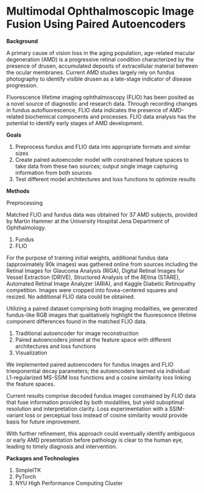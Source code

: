 # Multimodal Ophthalmoscopic Image Fusion Using Paired Autoencoders

**Background**

A primary cause of vision loss in the aging population, age-related macular degeneration (AMD) is a progressive retinal condition characterized by the presence of drusen, accumulated deposits of extracellular material between the ocular membranes.
Current AMD studies largely rely on fundus photography to identify visible drusen as a late-stage indicator of disease progression.

Fluorescence lifetime imaging ophthalmoscopy (FLIO) has been posited as a novel source of diagnostic and research data. Through recording changes in fundus autofluorescence, FLIO  data indicates the presence of AMD-related biochemical components and processes. FLIO data analysis has the potential to identify early stages of AMD development.

**Goals**

1) Preprocess fundus and FLIO data into appropriate formats and similar sizes
2) Create paired autoencoder model with constrained feature spaces to take data from these two sources; output single image capturing information from both sources
3) Test different model architectures and loss functions to optimize results 

**Methods**

Preprocessing

Matched FLIO and fundus data was obtained for 37 AMD subjects, provided by Martin Hammer at the University Hospital Jena Department of Ophthalmology.

1) Fundus
2) FLIO

For the purpose of training initial weights, additional fundus data (approximately 90k images) was gathered online from sources including the Retinal Images for Glaucoma Analysis (RIGA), Digital Retinal Images for Vessel Extraction (DRIVE), Structured Analysis of the REtina (STARE), Automated Retinal Image Analyzer (ARIA), and Kaggle Diabetic Retinopathy competition. Images were cropped into fovea-centered squares and resized. No additional FLIO data could be obtained.

Utilizing a paired dataset comprising both imaging modalities, we generated fundus-like RGB images that qualitatively highlight the fluorescence lifetime component differences found in the matched FLIO data.

1) Traditional autoencoder for image reconstruction
2) Paired autoencoders joined at the feature space with different architectures and loss functions
3) Visualization

We implemented paired autoencoders for fundus images and FLIO triexponential decay parameters; the autoencoders learned via individual L1-regularized MS-SSIM loss functions and a cosine similarity loss linking the feature spaces.

Current results comprise decoded fundus images constrained by FLIO data that fuse information provided by both modalities, but yield suboptimal resolution and interpretation clarity. Loss experimentation with a SSIM-variant loss or perceptual loss instead of cosine similarity would provide basis for future improvement.

With further refinement, this approach could eventually identify ambiguous or early AMD presentation before pathology is clear to the human eye, leading to timely diagnosis and intervention.

**Packages and Technologies**

1) SimpleITK
2) PyTorch
3) NYU High Performance Computing Cluster
